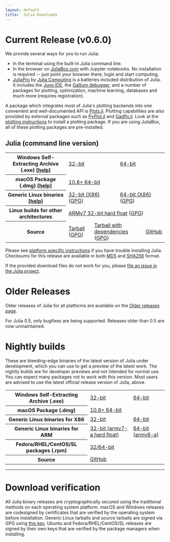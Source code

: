 ```yaml
---
layout: default
title:  Julia Downloads
---
```


# Current Release (v0.6.0)

We provide several ways for you to run Julia:

* In the terminal using the built-in Julia command line.
* In the browser on [JuliaBox.com](https://www.juliabox.com) with Jupyter notebooks. No installation is required -- just point your browser there, login and start computing.
* [JuliaPro](http://juliacomputing.com/products/juliapro.html) by [Julia Computing](http://juliacomputing.com) is a batteries included distribution of Julia. It includes the [Juno IDE](http://junolab.org), the [Gallium debugger](https://github.com/Keno/Gallium.jl), and a number of packages for plotting, optimization, machine learning, databases and much more (requires registration).

A package which integrates most of Julia's plotting backends into one convenient and
well-documented API is [Plots.jl](https://github.com/JuliaPlots/Plots.jl).
Plotting capabilities are also provided by external packages such as
[PyPlot.jl](https://github.com/JuliaPy/PyPlot.jl) and [Gadfly.jl](http://gadflyjl.org).
Look at the [plotting instructions](plotting.html) to install a plotting package. If you are using
JuliaBox, all of these plotting packages are pre-installed.

## Julia (command line version)
<table class="downloads"><tbody>
<tr>
    <th> Windows Self-Extracting Archive (.exe) <a href="platform.html#windows">[help]</a></th>
    <td colspan="3"> <a href="https://julialang-s3.julialang.org/bin/winnt/x86/0.6/julia-0.6.0-win32.exe">32-bit</a> </td>
    <td colspan="3"> <a href="https://julialang-s3.julialang.org/bin/winnt/x64/0.6/julia-0.6.0-win64.exe">64-bit</a> </td>
</tr>
<tr>
    <th> macOS Package (.dmg) <a href="platform.html#macos">[help]</a></th>
    <td colspan="6"> <a href="https://julialang-s3.julialang.org/bin/osx/x64/0.6/julia-0.6.0-osx10.7+.dmg">10.8+ 64-bit</a> </td>
</tr>
<tr>
    <th> Generic Linux binaries <a href="platform.html#generic-linux-binaries">[help]</a></th>
    <td colspan="3"> <a href="https://julialang-s3.julialang.org/bin/linux/x86/0.6/julia-0.6.0-linux-i686.tar.gz">32-bit (X86)</a> (<a href="https://julialang-s3.julialang.org/bin/linux/x86/0.6/julia-0.6.0-linux-i686.tar.gz.asc">GPG</a>)</td>
    <td colspan="3"> <a href="https://julialang-s3.julialang.org/bin/linux/x64/0.6/julia-0.6.0-linux-x86_64.tar.gz">64-bit (X86)</a> (<a href="https://julialang-s3.julialang.org/bin/linux/x64/0.6/julia-0.6.0-linux-x86_64.tar.gz.asc">GPG</a>)</td>
</tr>
<tr>
    <th> Linux builds for other architectures </th>
    <td colspan="6"> <a href="https://julialang-s3.julialang.org/bin/linux/arm/0.6/julia-0.6.0-linux-arm.tar.gz">ARMv7 32-bit hard float</a> (<a href="https://julialang-s3.julialang.org/bin/linux/arm/0.6/julia-0.6.0-linux-arm.tar.gz.asc">GPG</a>)</td>
</tr>
<tr>
    <th> Source </th>
    <td colspan="2"> <a href="https://github.com/JuliaLang/julia/releases/download/v0.6.0/julia-0.6.0.tar.gz">Tarball</a> (<a href="https://github.com/JuliaLang/julia/releases/download/v0.6.0/julia-0.6.0.tar.gz.asc">GPG</a>) </td>
    <td colspan="2"> <a href="https://github.com/JuliaLang/julia/releases/download/v0.6.0/julia-0.6.0-full.tar.gz">Tarball with dependencies</a> (<a href="https://github.com/JuliaLang/julia/releases/download/v0.6.0/julia-0.6.0-full.tar.gz.asc">GPG</a>) </td>
    <td colspan="2"> <a href="https://github.com/JuliaLang/julia/tree/v0.6.0">GitHub</a> </td>
</tr>
</tbody></table>

Please see [platform specific instructions](platform.html) if you have
trouble installing Julia.  Checksums for this release are available in both [MD5](https://julialang-s3.julialang.org/bin/checksums/julia-0.6.0.md5) and [SHA256](https://julialang-s3.julialang.org/bin/checksums/julia-0.6.0.sha256) format.

If the provided download files do not work for you, please [file an
issue in the Julia project](https://github.com/JuliaLang/julia/issues).

# Older Releases

Older releases of Julia for all platforms are available on the [Older releases page](http://julialang.org/downloads/oldreleases.html).

For Julia 0.5, only bugfixes are being supported. Releases older than 0.5 are now unmaintained.

# Nightly builds

These are bleeding-edge binaries of the latest version of Julia under
development, which you can use to get a preview of the latest work.
The nightly builds are for developer previews and not intended for
normal use. You can expect many packages not to work with this version.
Most users are advised to use the latest official release version of Julia, above.

<table class="downloads"><tbody>
<tr>
    <th> Windows Self-Extracting Archive (.exe) </th>
    <td> <a href="https://status.julialang.org/download/win32">32-bit</a> </td>
    <td colspan="2"> <a href="https://status.julialang.org/download/win64">64-bit</a> </td>
</tr>
<tr>
    <th> macOS Package (.dmg) </th>
    <td colspan="3"> <a href="https://status.julialang.org/download/osx10.7+">10.8+ 64-bit</a> </td>
</tr>
<tr>
    <th> Generic Linux binaries for X86 </th>
    <td> <a href="https://status.julialang.org/download/linux-i686">32-bit</a> </td>
    <td> <a href="https://status.julialang.org/download/linux-x86_64">64-bit</a> </td>
</tr>
<tr>
    <th> Generic Linux binaries for ARM </th>
    <td> <a href="https://status.julialang.org/download/linux-armv7l">32-bit (armv7-a hard float)</a> </td>
    <td> <a href="https://julialangnightlies.s3.amazonaws.com/buildog/bin/linux/aarch64/julia-latest-linuxaarch64.tar.gz">64-bit (armv8-a)</a> </td>
</tr>
<tr>
    <th> Fedora/RHEL/CentOS/SL packages (.rpm) </th>
    <td colspan="3"> <a href="https://copr.fedoraproject.org/coprs/nalimilan/julia-nightlies/">32/64-bit</a> </td>
</tr>
<tr>
    <th> Source </th>
    <td colspan="3"> <a href="https://github.com/JuliaLang/julia">GitHub</a> </td>
</tr>
</tbody></table>

---

# Download verification
All Julia binary releases are cryptographically secured using the traditional methods on each
operating system platform.  macOS and Windows releases are codesigned by certificates that are
verified by the operating system before installation.  Generic Linux tarballs and source tarballs
are signed via GPG using [this key](../juliareleases.asc).  Ubuntu and Fedora/RHEL/CentOS/SL
releases are signed by their own keys that are verified by the package managers when installing.

